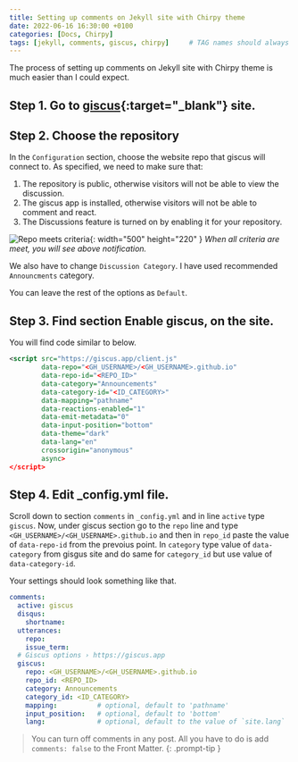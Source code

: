 ```yaml
---
title: Setting up comments on Jekyll site with Chirpy theme
date: 2022-06-16 16:30:00 +0100
categories: [Docs, Chirpy]
tags: [jekyll, comments, giscus, chirpy]     # TAG names should always be lowercase
---
```


The process of setting up comments on Jekyll site with Chirpy theme is much easier than I could expect. 

## Step 1. Go to [giscus](https://giscus.app/){:target="_blank"} site.

## Step 2. Choose the repository
In the `Configuration` section, choose the website repo that giscus will connect to. As specified, we need to make sure that: 

1. The repository is public, otherwise visitors will not be able to view the discussion.
2. The giscus app is installed, otherwise visitors will not be able to comment and react.
3. The Discussions feature is turned on by enabling it for your repository.


![Repo meets criteria](https://drive.google.com/uc?export=view&id=1FUjNEPxMLtWGZS87k6FRtiHL0rwtG30k){: width="500" height="220" }
_When all criteria are meet, you will see above notification._

We also have to change `Discussion Category`. I have used recommended `Announcments` category.

You can leave the rest of the options as `Default`.

## Step 3. Find section Enable giscus, on the site.

You will find code similar to below.

```xml
<script src="https://giscus.app/client.js"
        data-repo="<GH_USERNAME>/<GH_USERNAME>.github.io"
        data-repo-id="<REPO_ID>"
        data-category="Announcements"
        data-category-id="<ID_CATEGORY>"
        data-mapping="pathname"
        data-reactions-enabled="1"
        data-emit-metadata="0"
        data-input-position="bottom"
        data-theme="dark"
        data-lang="en"
        crossorigin="anonymous"
        async>
</script>
```

## Step 4. Edit **_config.yml** file.

Scroll down to section `comments` in `_config.yml` and in line `active` type `giscus`.
Now, under giscus section go to the `repo` line and type `<GH_USERNAME>/<GH_USERNAME>.github.io` and then in `repo_id` paste the value of `data-repo-id` from the prevoius point. In `category` type value of `data-category` from gisgus site and do same for `category_id` but use value of `data-category-id`.

Your settings should look something like that.

```yaml
comments:
  active: giscus         
  disqus:
    shortname:    
  utterances:
    repo:        
    issue_term:
  # Giscus options › https://giscus.app
  giscus:
    repo: <GH_USERNAME>/<GH_USERNAME>.github.io 
    repo_id: <REPO_ID>
    category: Announcements
    category_id: <ID_CATEGORY>
    mapping:          # optional, default to 'pathname'
    input_position:   # optional, default to 'bottom'
    lang:             # optional, default to the value of `site.lang`
```

> You can turn off comments in any post. All you have to do is add `comments: false` to the Front Matter.
{: .prompt-tip }

